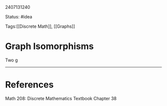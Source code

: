 2407131240

Status: #idea

Tags:[[Discrete Math]], [[Graphs]]

# Graph Isomorphisms 

Two g


---
# References

Math 208: Discrete Mathematics Textbook Chapter 38 
